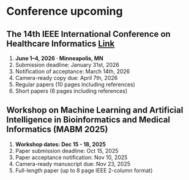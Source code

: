 # Conference upcoming
## The 14th IEEE International Conference on Healthcare Informatics <a href="https://zhang-informatics.github.io/ICHI2026/"> Link </a>
1. __June 1–4, 2026 · Minneapolis, MN__
2. Submission deadline: January 31st, 2026
3. Notification of acceptance: March 14th, 2026
4. Camera-ready copy due: April 7th, 2026
5. Regular papers (10 pages including references)
6. Short papers (6 pages including references)

## Workshop on Machine Learning and Artificial Intelligence in Bioinformatics and Medical Informatics (MABM 2025)
1. __Workshop dates:	Dec 15 - 18, 2025__
2. Paper submission deadline:	Oct 15, 2025
3. Paper acceptance notification:	Nov 10, 2025
4. Camera-ready manuscript due:	Nov 23, 2025
5. Full-length paper (up to 8 page IEEE 2-column format)
